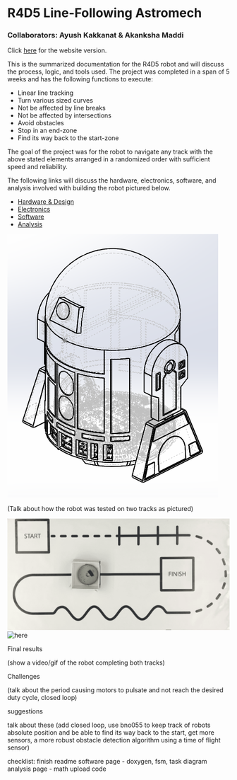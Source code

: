 # R4D5 Line-Following Astromech
### Collaborators: Ayush Kakkanat & Akanksha Maddi

Click [here](https://Ayush17318.github.io/line-follower/) for the website version.

This is the summarized documentation for the R4D5 robot and will discuss the process, logic, and tools used. The project was completed in a span of 5 weeks and has the following functions to execute:
- Linear line tracking
- Turn various sized curves
- Not be affected by line breaks
- Not be affected by intersections
- Avoid obstacles
- Stop in an end-zone
- Find its way back to the start-zone
  
The goal of the project was for the robot to navigate any track with the above stated elements arranged in a randomized order with sufficient speed and reliability.

The following links will discuss the hardware, electronics, software, and analysis involved with building the robot pictured below.
- [Hardware & Design](hardware-and-design.md)
- [Electronics](electronics.md)
- [Software](software.md)
- [Analysis](analysis.md)

![here](./assets/images/assembly-isometric.png)

(Talk about how the robot was tested on two tracks as pictured)

![here](./assets/images/track1.png)
![here](./assets/images/track2.png)

Final results

(show a video/gif of the robot completing both tracks)

Challenges

(talk about the period causing motors to pulsate and not reach the desired duty cycle, closed loop)

suggestions

talk about these
(add closed loop, use bno055 to keep track of robots absolute position and be able to find its way back to the start, get more sensors, a more robust obstacle detection algorithm using a time of flight sensor)



checklist:
finish readme
software page - doxygen, fsm, task diagram
analysis page - math
upload code
